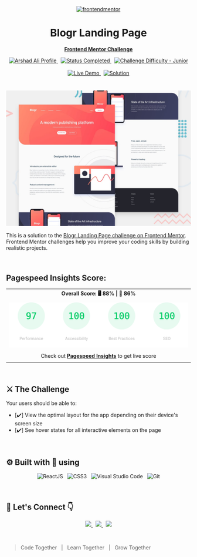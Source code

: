 <!-- FEM Logo -->
<div align="center">

  <a href="https://frontendmentor.io">
    <img src="https://www.frontendmentor.io/static/images/logo-mobile.svg" alt="frontendmentor" width="80">
  </a>

  <h1 align="center">Blogr Landing Page</h1>
  <p align="center">
    <a href="https://www.frontendmentor.io/solutions/responsive-blogr-landing-page-using-reactjs-and-tailwindcss-esdNELSQXg"><strong>Frontend Mentor Challenge</strong></a>
    <br />
  </p>
</div>

<!-- Bagdes -->
<div align="center">
  <!-- Profile -->
  <a href="https://www.frontendmentor.io/profile/IamArshadAli">
    <img src="https://img.shields.io/badge/Profile-Arshad%20Ali-004182?style=for-the-badge&logo=frontendmentor" alt="Arshad Ali Profile">
  </a> &nbsp;
  <!-- Status -->
    <a href="#">
    <img src="https://img.shields.io/badge/Status-Completed-brightgreen?style=for-the-badge" alt="Status Completed">
  </a> &nbsp;
  <!-- Difficulty -->
    <a href="https://www.frontendmentor.io/challenges?difficulty=2"  >
    <img src="https://img.shields.io/badge/Difficulty-Newbie-AAD742?style=for-the-badge&logo=frontendmentor" alt="Challenge Difficulty - Junior">
  </a>
</div>

<br />
<!-- Live Site -->
<div align="center">

  <a href="https://blogr-landing-page-arshad-ali.netlify.app/">
    <img src="https://img.shields.io/badge/Live_Demo->-9757f1?style=for-the-badge" alt="Live Demo">
  </a> &nbsp;
  <a href="https://github.com/IamArshadAli/blogr-landing-page-main">
    <img src="https://img.shields.io/badge/Solution->-9757f1?style=for-the-badge" alt="Solution">
  </a>

</div>

#
<!-- Screenshot -->
<div align="center">
  <a href="https://blogr-landing-page-arshad-ali.netlify.app/" title="Click to see Live Site">
    <img src="./src/assets/design/desktop-preview.jpg" />
  </a>
</div>

This is a solution to the [Blogr Landing Page challenge on Frontend Mentor](https://www.frontendmentor.io/challenges/blogr-landing-page-EX2RLAApP). Frontend Mentor challenges help you improve your coding skills by building realistic projects.

<br />

## Pagespeed Insights Score:

<div align="center">

 ||
  | :-----: |
  |  <b>Overall Score: 🖥️ 88% \| 📱 86%</b> |
  | |
  | <img src='./src/assets/images/pagespeed-insights-score.svg' alt='Scoreboard'> |
  | |
  | Check out [**Pagespeed Insights**](https://pagespeed.web.dev/analysis/https-blogr-landing-page-arshad-ali-netlify-app/zf9dm3583q?form_factor=desktop) to get live score |
  ||

</div>

<br>

## ⚔️ The Challenge

Your users should be able to:

- [✔️] View the optimal layout for the app depending on their device's screen size
- [✔️] See hover states for all interactive elements on the page

<br />

## ⚙️ Built with 🤍 using
<div align="center">

 ![ReactJS](https://img.shields.io/badge/ReactJS-%231572B6.svg?style=for-the-badge&logo=react&logoColor=white) &nbsp; ![CSS3](https://img.shields.io/badge/TailwindCSS-%239757e6.svg?style=for-the-badge&logo=tailwindcss&logoColor=white) &nbsp; ![Visual Studio Code](https://img.shields.io/badge/VS%20Code-0078d7.svg?style=for-the-badge&logo=visual-studio-code&logoColor=white) &nbsp; ![Git](https://img.shields.io/badge/Git-F05032?style=for-the-badge&logo=git&logoColor=white)

</div>

<br />

## 🤝 Let's Connect 👇

<p align="center">
  <a href="https://www.frontendmentor.io/profile/IAmArshadAli">
    <img src="https://img.shields.io/badge/FrontendMentor-1572B6?style=for-the-badge&logo=frontendmentor&logoColor=white">
  </a> &nbsp;
  <a href="https://github.com/IAmArshadAli">
    <img src="https://img.shields.io/badge/Github-2b2b2b?style=for-the-badge&logo=github&logoColor=white">
   </a> &nbsp;
  <a href="https://www.linkedin.com/in/arshadalikaldane">
    <img src="https://img.shields.io/badge/Linkedin-004182?style=for-the-badge&logo=linkedin&logoColor=white">
  </a>
</p>

<br />

>Code Together &nbsp;&nbsp;|&nbsp;&nbsp; Learn Together &nbsp;&nbsp;| &nbsp;&nbsp;Grow Together